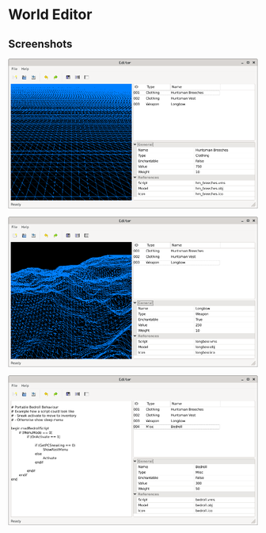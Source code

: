 # World Editor

## Screenshots

![Flat Terrain](/docs/screenshots/screenshot-1.png?raw=true)

![Heightmap Import](/docs/screenshots/screenshot-2.png?raw=true)

![Script Editor](/docs/screenshots/screenshot-3.png?raw=true)
